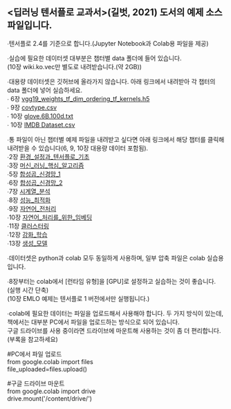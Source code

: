 ## <딥러닝 텐서플로 교과서>(길벗, 2021) 도서의 예제 소스 파일입니다.

∙텐서플로 2.4를 기준으로 합니다.(Jupyter Notebook과 Colab용 파일을 제공) </br>

∙실습에 필요한 데이터셋 대부분은 챕터별 data 폴더에 들어 있습니다.</br>
(10장 wiki.ko.vec만 별도로 내려받습니다.(약 2GB))</br>

∙대용량 데이터셋은 깃허브에 올라가지 않습니다. 아래 링크에서 내려받아 각 챕터의 data 폴더에 넣어 실습하세요. </br>
 ∙ 6장 [vgg19_weights_tf_dim_ordering_tf_kernels.h5](https://github.com/gilbutITbook/080263/releases/download/0.1/vgg19_weights_tf_dim_ordering_tf_kernels.h5) </br>
 ∙ 9장 [covtype.csv](https://github.com/gilbutITbook/080263/releases/download/0.1/covtype.csv) </br>
 ∙ 10장 [glove.6B.100d.txt](https://github.com/gilbutITbook/080263/releases/download/0.2/glove.6B.100d.txt) </br>
 ∙ 10장 [IMDB Dataset.csv](https://github.com/gilbutITbook/080263/releases/download/0.2/IMDB.Dataset.csv) </br>

∙통 파일이 아닌 챕터별 예제 파일을 내려받고 싶다면 아래 링크에서 해당 챕터를 클릭해 내려받을 수 있습니다(6, 9, 10장 대용량 데이터 포함됨). </br>
 ∙2장 [환경_설정과_텐서플로_기초](https://github.com/gilbutITbook/080263/releases/download/0.3/chap2.zip)</br>
 ∙3장 [머신_러닝_핵심_알고리즘](https://github.com/gilbutITbook/080263/releases/download/0.3/chap3.zip)</br>
 ∙5장 [합성곱_신경망_1](https://github.com/gilbutITbook/080263/releases/download/0.3/chap5.zip)</br>
 ∙6장 [합성곱_신경망_2](https://github.com/gilbutITbook/080263/releases/download/0.3/chap6.zip)</br>
 ∙7장 [시계열_분석](https://github.com/gilbutITbook/080263/releases/download/0.4/chap7.zip)</br>
 ∙8장 [성능_최적화](https://github.com/gilbutITbook/080263/releases/download/0.4/chap8.zip)</br>
 ∙9장 [자연어_전처리](https://github.com/gilbutITbook/080263/releases/download/0.4/chap9.zip)</br> 
 ∙10장 [자연어_처리를_위한_임베딩](https://github.com/gilbutITbook/080263/releases/download/0.4/chap10.zip)</br>
 ∙11장 [클러스터링](https://github.com/gilbutITbook/080263/releases/download/0.4/chap11.zip)</br>
 ∙12장 [강화_학습](https://github.com/gilbutITbook/080263/releases/download/0.4/chap12.zip)</br>
 ∙13장 [생성_모델](https://github.com/gilbutITbook/080263/releases/download/0.4/chap13.zip)</br>

∙데이터셋은 python과 colab 모두 동일하게 사용하며, 일부 압축 파일은 colab 실습용입니다.</br>

∙8장부터는 colab에서 [런타임 유형]을 [GPU]로 설정하고 실습하는 것이 좋습니다. (실행 시간 단축)</br>
(10장 EMLO 예제는 텐서플로 1 버전에서만 실행됩니다.)</br>

∙colab에 필요한 데이터는 파일을 업로드해서 사용해야 합니다. 두 가지 방식이 있는데, 책에서는 대부분 PC에서 파일을 업로드하는 방식으로 되어 있습니다. </br>
구글 드라이브를 사용 중이라면 드라이브에 마운트해 사용하는 것이 좀 더 편리합니다. (부록을 참고하세요)</br>

#PC에서 파일 업로드 </br>
from google.colab import files </br>
file_uploaded=files.upload() </br>

#구글 드라이브 마운트 </br>
from google.colab import drive </br>
drive.mount('/content/drive/') </br>

